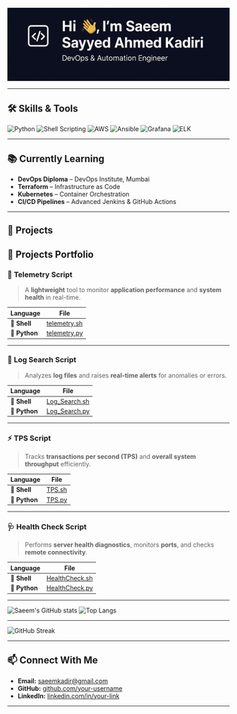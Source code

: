 ![Banner](Image.jpg)

---

## 🛠 Skills & Tools  
![Python](https://img.shields.io/badge/Python-3776AB?style=for-the-badge&logo=python&logoColor=white)
![Shell Scripting](https://img.shields.io/badge/Shell_Scripting-4EAA25?style=for-the-badge&logo=gnu-bash&logoColor=white)
![AWS](https://img.shields.io/badge/AWS-232F3E?style=for-the-badge&logo=amazon-aws&logoColor=white)
![Ansible](https://img.shields.io/badge/Ansible-EE0000?style=for-the-badge&logo=ansible&logoColor=white)
![Grafana](https://img.shields.io/badge/Grafana-F46800?style=for-the-badge&logo=grafana&logoColor=white)
![ELK](https://img.shields.io/badge/ELK-005571?style=for-the-badge&logo=elastic&logoColor=white)

---

## 📚 Currently Learning  
- **DevOps Diploma** – DevOps Institute, Mumbai  
- **Terraform** – Infrastructure as Code  
- **Kubernetes** – Container Orchestration  
- **CI/CD Pipelines** – Advanced Jenkins & GitHub Actions  

---

## 🚀 Projects  

## 🚀 **Projects Portfolio**

### 📡 **Telemetry Script**
> A **lightweight** tool to monitor **application performance** and **system health** in real-time.

| Language | File |
|-----------|------|
| 🐚 **Shell**  | [telemetry.sh](telemetry.sh) |
| 🐍 **Python** | [telemetry.py](Telemetry_Python) |

---

### 📜 **Log Search Script**
> Analyzes **log files** and raises **real-time alerts** for anomalies or errors.

| Language | File |
|-----------|------|
| 🐚 **Shell**  | [Log_Search.sh](LOG_SEARCH) |
| 🐍 **Python** | [Log_Search.py](Log_Search_Py) |

---

### ⚡ **TPS Script**
> Tracks **transactions per second (TPS)** and **overall system throughput** efficiently.

| Language | File |
|-----------|------|
| 🐚 **Shell**  | [TPS.sh](TPS) |
| 🐍 **Python** | [TPS.py](TPS_Py) |

---

### 🩺 **Health Check Script**
> Performs **server health diagnostics**, monitors **ports**, and checks **remote connectivity**.

| Language | File |
|-----------|------|
| 🐚 **Shell**  | [HealthCheck.sh](HealthCheck) |
| 🐍 **Python** | [HealthCheck.py](HealthCheck_Py) |

---

![Saeem's GitHub stats](https://github-readme-stats.vercel.app/api?username=SAEEMSAKADIRI&show_icons=true&theme=radical)
![Top Langs](https://github-readme-stats.vercel.app/api/top-langs/?username=SAEEMSAKADIRI&layout=compact&theme=radical)

---

![GitHub Streak](https://streak-stats.demolab.com/?user=SAEEMSAKADIRI&theme=radical)

---

## 📫 Connect With Me  
- **Email:** [saeemkadir@gmail.com](mailto:saeemkadir@gmail.com)  
- **GitHub:** [github.com/your-username](https://github.com/your-username)  
- **LinkedIn:** [linkedin.com/in/your-link](https://linkedin.com/in/your-link)  

---

